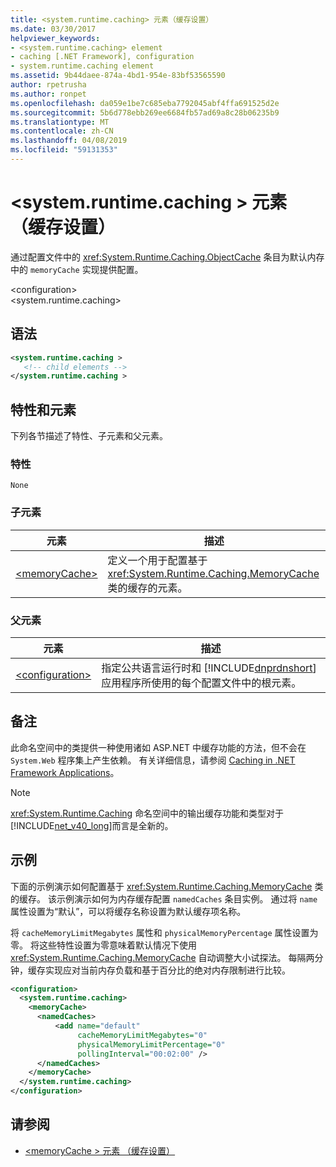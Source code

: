 ```yaml
---
title: <system.runtime.caching> 元素（缓存设置）
ms.date: 03/30/2017
helpviewer_keywords:
- <system.runtime.caching> element
- caching [.NET Framework], configuration
- system.runtime.caching element
ms.assetid: 9b44daee-874a-4bd1-954e-83bf53565590
author: rpetrusha
ms.author: ronpet
ms.openlocfilehash: da059e1be7c685eba7792045abf4ffa691525d2e
ms.sourcegitcommit: 5b6d778ebb269ee6684fb57ad69a8c28b06235b9
ms.translationtype: MT
ms.contentlocale: zh-CN
ms.lasthandoff: 04/08/2019
ms.locfileid: "59131353"
---
```

# <a name="systemruntimecaching-element-cache-settings"></a>\<system.runtime.caching > 元素 （缓存设置）
通过配置文件中的 <xref:System.Runtime.Caching.ObjectCache> 条目为默认内存中的 `memoryCache` 实现提供配置。  
  
 \<configuration>  
\<system.runtime.caching>  
  
## <a name="syntax"></a>语法  
  
```xml  
<system.runtime.caching >  
   <!-- child elements -->  
</system.runtime.caching >  
```  
  
## <a name="attributes-and-elements"></a>特性和元素  
 下列各节描述了特性、子元素和父元素。  
  
### <a name="attributes"></a>特性  
 `None`  
  
### <a name="child-elements"></a>子元素  
  
|元素|描述|  
|-------------|-----------------|  
|[\<memoryCache>](../../../../../docs/framework/configure-apps/file-schema/runtime/memorycache-element-cache-settings.md)|定义一个用于配置基于 <xref:System.Runtime.Caching.MemoryCache> 类的缓存的元素。|  
  
### <a name="parent-elements"></a>父元素  
  
|元素|描述|  
|-------------|-----------------|  
|[\<configuration>](../../../../../docs/framework/configure-apps/file-schema/configuration-element.md)|指定公共语言运行时和 [!INCLUDE[dnprdnshort](../../../../../includes/dnprdnshort-md.md)] 应用程序所使用的每个配置文件中的根元素。|  
  
## <a name="remarks"></a>备注  
 此命名空间中的类提供一种使用诸如 ASP.NET 中缓存功能的方法，但不会在 `System.Web` 程序集上产生依赖。 有关详细信息，请参阅 [Caching in .NET Framework Applications](../../../../../docs/framework/performance/caching-in-net-framework-applications.md)。  
  
> [!NOTE]
>  <xref:System.Runtime.Caching> 命名空间中的输出缓存功能和类型对于 [!INCLUDE[net_v40_long](../../../../../includes/net-v40-long-md.md)]而言是全新的。  
  
## <a name="example"></a>示例  
 下面的示例演示如何配置基于 <xref:System.Runtime.Caching.MemoryCache> 类的缓存。 该示例演示如何为内存缓存配置 `namedCaches` 条目实例。 通过将 `name` 属性设置为“默认”，可以将缓存名称设置为默认缓存项名称。  
  
 将 `cacheMemoryLimitMegabytes` 属性和 `physicalMemoryPercentage` 属性设置为零。 将这些特性设置为零意味着默认情况下使用 <xref:System.Runtime.Caching.MemoryCache> 自动调整大小试探法。 每隔两分钟，缓存实现应对当前内存负载和基于百分比的绝对内存限制进行比较。  
  
```xml  
<configuration>  
  <system.runtime.caching>  
    <memoryCache>  
      <namedCaches>  
          <add name="default"   
               cacheMemoryLimitMegabytes="0"   
               physicalMemoryLimitPercentage="0"  
               pollingInterval="00:02:00" />  
      </namedCaches>  
    </memoryCache>  
  </system.runtime.caching>  
</configuration>  
```  
  
## <a name="see-also"></a>请参阅

- [\<memoryCache > 元素 （缓存设置）](../../../../../docs/framework/configure-apps/file-schema/runtime/memorycache-element-cache-settings.md)
